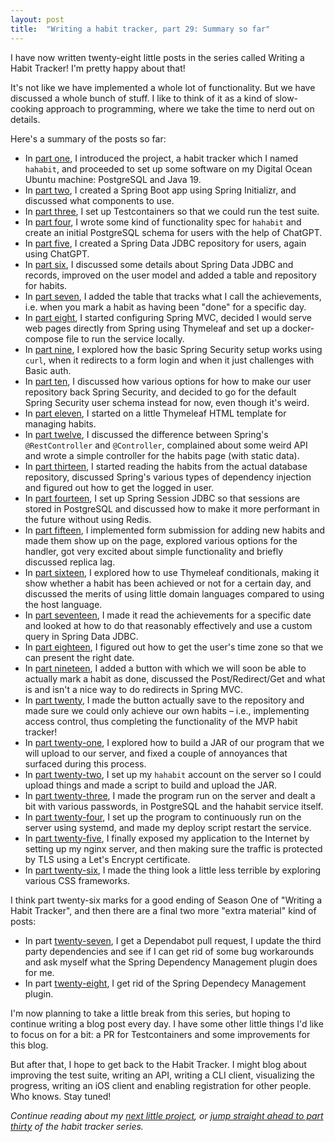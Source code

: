 ```yaml
---
layout: post
title:  "Writing a habit tracker, part 29: Summary so far"
---
```


I have now written twenty-eight little posts in the series called Writing a Habit Tracker! I'm pretty happy about that! 

It's not like we have implemented a whole lot of functionality. But we have discussed a whole bunch of stuff. I like to think of it as a kind of slow-cooking approach to programming, where we take the time to nerd out on details.

Here's a summary of the posts so far: 

* In [part one](/posts/2023-01-01-writing-a-habit-tracker), I introduced the project, a habit tracker which I named `hahabit`, and proceeded to set up some software on my Digital Ocean Ubuntu machine: PostgreSQL and Java 19. 
* In [part two](/posts/2023-01-02-habit-tracker-part-two-spring-boot), I created a Spring Boot app using Spring Initializr, and discussed what components to use. 
* In [part three](/posts/2023-01-03-habit-tracker-part-three-making-it-run), I set up Testcontainers so that we could run the test suite. 
* In [part four](/posts/2023-01-04-habit-tracker-functionality-and-first-migration), I wrote some kind of functionality spec for `hahabit` and create an initial PostgreSQL schema for users with the help of ChatGPT. 
* In [part five](/posts/2023-01-05-habit-tracker-repository), I created a Spring Data JDBC repository for users, again using ChatGPT. 
* In [part six](/posts/2023-01-06-habit-tracker-records-and-other-improvements), I discussed some details about Spring Data JDBC and records, improved on the user model and added a table and repository for habits. 
* In [part seven](/posts/2023-01-07-habit-tracker-achievements), I added the table that tracks what I call the achievements, i.e. when you mark a habit as having been "done" for a specific day. 
* In [part eight](/posts/2023-01-08-habit-tracker-serving-some-web), I started configuring Spring MVC, decided I would serve web pages directly from Spring using Thymeleaf and set up a docker-compose file to run the service locally. 
* In [part nine](/posts/2023-01-09-habit-tracker-securing-things), I explored how the basic Spring Security setup works using `curl`, when it redirects to a form login and when it just challenges with Basic auth.   
* In [part ten](/posts/2023-01-10-habit-tracker-securing-things-2), I discussed how various options for how to make our user repository back Spring Security, and decided to go for the default Spring Security user schema instead for now, even though it's weird.  
* In [part eleven](/posts/2023-01-11-habit-tracker-the-habits-page), I started on a little Thymeleaf HTML template for managing habits.
* In [part twelve](/posts/2023-01-12-habit-tracker-making-habits-page-work), I discussed the difference between Spring's `@RestController` and `@Controller`, complained about some weird API and wrote a simple controller for the habits page (with static data).  
* In [part thirteen](/posts/2023-01-13-habit-tracker-reading-from-repository), I started reading the habits from the actual database repository, discussed Spring's various types of dependency injection and figured out how to get the logged in user. 
* In [part fourteen](/posts/2023-01-14-habit-tracker-spring-session-jdbc), I set up Spring Session JDBC so that sessions are stored in PostgreSQL and discussed how to make it more performant in the future without using Redis. 
* In [part fifteen](/posts/2023-01-15-habit-tracker-add-new-habit), I implemented form submission for adding new habits and made them show up on the page, explored various options for the handler, got very excited about simple functionality and briefly discussed replica lag. 
* In [part sixteen](/posts/2023-01-16-habit-tracker-listing-your-achievements), I explored how to use Thymeleaf conditionals, making it show whether a habit has been achieved or not for a certain day, and discussed the merits of using little domain languages compared to using the host language. 
* In [part seventeen](/posts/2023-01-17-habit-tracker-reading-habits-for-date), I made it read the achievements for a specific date and looked at how to do that reasonably effectively and use a custom query in Spring Data JDBC.
* In [part eighteen](/posts/2023-01-18-habit-tracker-getting-the-users-date), I figured out how to get the user's time zone so that we can present the right date. 
* In [part nineteen](/posts/2023-01-19-habit-tracker-achieving-some-habits), I added a button with which we will soon be able to actually mark a habit as done, discussed the Post/Redirect/Get and what is and isn't a nice way to do redirects in Spring MVC.
* In [part twenty](/posts/2023-01-20-habit-tracker-storing-the-achievement), I made the button actually save to the repository and made sure we could only achieve our own habits – i.e., implementing access control, thus completing the functionality of the MVP habit tracker! 
* In [part twenty-one](/posts/2023-01-21-habit-tracker-building-a-jar), I explored how to build a JAR of our program that we will upload to our server, and fixed a couple of annoyances that surfaced during this process. 
* In [part twenty-two](/posts/2023-01-22-habit-tracker-deploying-the-jar), I set up my `hahabit` account on the server so I could upload things and made a script to build and upload the JAR. 
* In [part twenty-three](/posts/2023-01-23-habit-tracker-running-it-on-the-server), I made the program run on the server and dealt a bit with various passwords, in PostgreSQL and the hahabit service itself. 
* In [part twenty-four](/posts/2023-01-24-habit-tracker-always-running-it), I set up the program to continuously run on the server using systemd, and made my deploy script restart the service. 
* In [part twenty-five](/posts/2023-01-25-habit-tracker-exposing-it), I finally exposed my application to the Internet by setting up my nginx server, and then making sure the traffic is protected by TLS using a Let's Encrypt certificate. 
* In [part twenty-six](/posts/2023-01-26-habit-tracker-usability), I made the thing look a little less terrible by exploring various CSS frameworks.

I think part twenty-six marks for a good ending of Season One of "Writing a Habit Tracker", and then there are a final two more "extra material" kind of posts:  

* In part [twenty-seven](/posts/2023-01-27-habit-tracker-updating-dependencies), I get a Dependabot pull request, I update the third party dependencies and see if I can get rid of some bug workarounds and ask myself what the Spring Dependency Management plugin does for me. 
* In part [twenty-eight](/posts/2023-01-28-habit-tracker-spring-dependency-management-plugin), I get rid of the Spring Dependecy Management plugin. 

I'm now planning to take a little break from this series, but hoping to continue writing a blog post every day. I have some other little things I'd like to focus on for a bit: a PR for Testcontainers and some improvements for this blog.

But after that, I hope to get back to the Habit Tracker. I might blog about improving the test suite, writing an API, writing a CLI client, visualizing the progress, writing an iOS client and enabling registration for other people. Who knows. Stay tuned! 

_Continue reading about my [next little project](/posts/2023-01-30-test-containers-and-colima), or [jump straight ahead to part thirty](/posts/2023-02-15-hahabit-tracking-deploys) of the habit tracker series._
